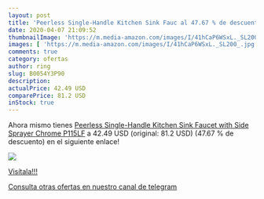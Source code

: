 ```yaml
---
layout: post
title: 'Peerless Single-Handle Kitchen Sink Fauc al 47.67 % de descuento'
date: 2020-04-07 21:09:52
thumbnailImage: 'https://m.media-amazon.com/images/I/41hCaP6WSxL._SL200_.jpg'
images: [ 'https://m.media-amazon.com/images/I/41hCaP6WSxL._SL200_.jpg' ]
comments: true
category: ofertas
author: ring
slug: B0054Y3P90
description:
actualPrice: 42.49 USD
comparePrice: 81.2 USD
inStock: true
---
```


Ahora mismo tienes [Peerless Single-Handle Kitchen Sink Faucet with Side Sprayer  Chrome P115LF](https://www.amazon.com/dp/B0054Y3P90/?tag=redken08-20) a 42.49 USD (original: 81.2 USD) (47.67 %  de descuento) en el siguiente enlace!

[![](https://m.media-amazon.com/images/I/41hCaP6WSxL._SL200_.jpg)](https://www.amazon.com/dp/B0054Y3P90/?tag=redken08-20)

[Visítala!!!](https://www.amazon.com/dp/B0054Y3P90/?tag=redken08-20)

[Consulta otras ofertas en nuestro canal de telegram](https://t.me/s/ofertas25)
